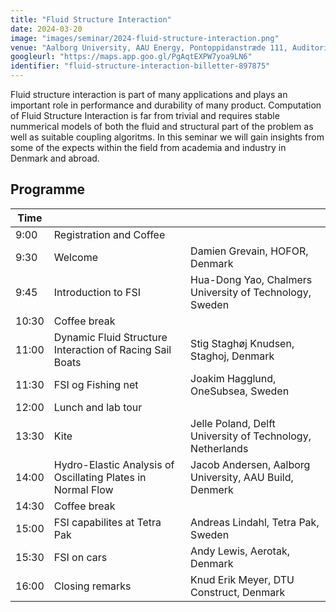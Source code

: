 ```yaml
---
title: "Fluid Structure Interaction"
date: 2024-03-20
image: "images/seminar/2024-fluid-structure-interaction.png"
venue: "Aalborg University, AAU Energy, Pontoppidanstræde 111, Auditorium 1.177, 9220 Aalborg Øst"
googleurl: "https://maps.app.goo.gl/PgAqtEXPW7yoa9LN6"
identifier: "fluid-structure-interaction-billetter-897875"
---
```


Fluid structure interaction is part of many applications and plays an important role in performance and durability of many product. 
Computation of Fluid Structure Interaction is far from trivial and requires stable nummerical models of both the fluid and structural part of the problem as well as suitable coupling algoritms.
In this seminar we will gain insights from some of the expects within the field from academia and industry in Denmark and abroad. 

## Programme


| Time  |             |             |
| ----- | ----------- | ----------- |
|  9:00 | Registration and Coffee | |
|  9:30 | Welcome | Damien Grevain, HOFOR, Denmark |
|  9:45 | Introduction to FSI | Hua-Dong Yao, Chalmers University of Technology, Sweden |
| 10:30 | Coffee break | |
| 11:00 | Dynamic Fluid Structure Interaction of Racing Sail Boats | Stig Staghøj Knudsen, Staghoj, Denmark |
| 11:30 | FSI og Fishing net | Joakim Hagglund, OneSubsea, Sweden |
| 12:00 | Lunch and lab tour | |
| 13:30 | Kite | Jelle Poland, Delft University of Technology, Netherlands |
| 14:00 | Hydro-Elastic Analysis of Oscillating Plates in Normal Flow | Jacob Andersen, Aalborg University, AAU Build, Denmerk |
| 14:30 | Coffee break | |
| 15:00 | FSI capabilites at Tetra Pak | Andreas Lindahl, Tetra Pak, Sweden |
| 15:30 | FSI on cars | Andy Lewis, Aerotak, Denmark |
| 16:00 | Closing remarks | Knud Erik Meyer, DTU Construct, Denmark |
